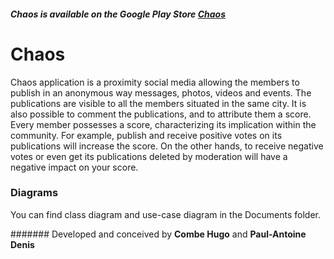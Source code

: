 ##### **Chaos is available on the Google Play Store** [Chaos](Link)

# Chaos
Chaos application is a proximity social media allowing the members to publish in an anonymous way messages, photos, videos and events. The publications are visible to all the members situated in the same city. It is also possible to comment the publications, and to attribute them a score.
Every member possesses a score, characterizing its implication within the community. For example, publish and receive positive votes on its publications will increase the score. On the other hands, to receive negative votes or even get its publications deleted by moderation will have a negative impact on your score.

### Diagrams
You can find class diagram and use-case diagram in the Documents folder.

#######
Developed and conceived by __Combe Hugo__ and __Paul-Antoine Denis__